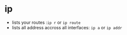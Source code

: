 # ip

- lists your routes :`ip r` or `ip route`
- lists all address accross all interfaces: `ip a` or `ip addr`

